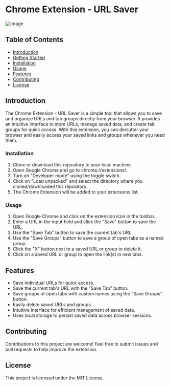 # Chrome Extension - URL Saver

![image](https://github.com/AsharMoin/TabVault-Chrome-Extension/assets/132712315/922afa3a-09c5-4e3e-8f55-3524cc678964)

## Table of Contents

- [Introduction](#introduction)
- [Getting Started](#getting-started)
- [Installation](#installation)
- [Usage](#usage)
- [Features](#features)
- [Contributing](#contributing)
- [License](#license)

## Introduction

The Chrome Extension - URL Saver is a simple tool that allows you to save and organize URLs and tab groups directly from your browser. It provides an intuitive interface to store URLs, manage saved data, and create tab groups for quick access. With this extension, you can declutter your browser and easily access your saved links and groups whenever you need them.

### Installation

1. Clone or download this repository to your local machine.
2. Open Google Chrome and go to chrome://extensions/.
3. Turn on "Developer mode" using the toggle switch.
4. Click on "Load unpacked" and select the directory where you cloned/downloaded this repository.
5. The Chrome Extension will be added to your extensions list.

### Usage

1. Open Google Chrome and click on the extension icon in the toolbar.
2. Enter a URL in the input field and click the "Save" button to save the URL.
3. Use the "Save Tab" button to save the current tab's URL.
4. Use the "Save Groups" button to save a group of open tabs as a named group.
5. Click the "X" button next to a saved URL or group to delete it.
6. Click on a saved URL or group to open the link(s) in new tabs.

## Features
- Save individual URLs for quick access.
- Save the current tab's URL with the "Save Tab" button.
- Save groups of open tabs with custom names using the "Save Groups" button.
- Easily delete saved URLs and groups.
- Intuitive interface for efficient management of saved data.
- Uses local storage to persist saved data across browser sessions.

## Contributing

Contributions to this project are welcome! Feel free to submit issues and pull requests to help improve the extension.

## License

This project is licensed under the MIT License.
